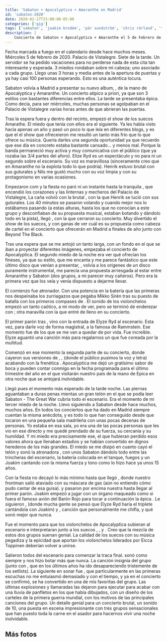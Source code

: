```yaml
---
title: 'Sabaton + Apocalyptica + Amaranthe en Madrid'
id: 'sabaton-2020'
date: 2020-02-27T23:00:00-05:00
categories: ['gig']
tags: ['sabaton', 'joakim brodém', 'pär sundström', 'chris rörland', 'tommy johason', 'hannes van dahl', 'the great war', 'apocalyptica', 'eicca toppinen', 'paavo lötjönen', 'perttu kivilaakso', 'mikko sirén', 'cell-0', 'amaranthe', 'elize ryd', 'olof mörck', 'henrik englund', 'nils molin', 'johan andreassen', 'morten løwe sørensen']
description: |
    Concierto de Sabaton + Apocalyptica + Amaranthe el 5 de Febrero de 2020 en el Palacio de Vistalegre de Madrid
---
```


Fecha marcada a fuego en el calendario desde hace muchos meses. Miércoles 5 de febrero de 2020. Palacio de Vistalegre. Siete de la tarde. Un servidor se ha pedido vacaciones para no perderse nada de esta cita tan interesante y esperada. 3 miedos rondaban sobre mi cabeza; uno asociado a cada grupo. Llego unas 3 horas y media antes de la apertura de puertas y ya hay casi 100 personas esperando. Esto es una auténtica locura.

<post-image
    source="sabaton-2020/escenario"
    title="Un enorme telón cubría el escenario antes de las actuaciones"
/>

Sabaton volvía a Madrid a presentar su nuevo album, <important text="The Great War" />, de la mano de Apocalyptica y Amaranthe. Un concierto atípico a priori, ya que son 3 estilos con bastantes diferencias entre ellos. La tarde se presentaba épica. Como decía, para ser miércoles, muchas personas se agolpaban en el Palacio de Vistalegre varias horas antes de que abrieran las puertas.

<post-image
    source="sabaton-2020/amaranthe 01"
    title="Amaranthe y sus tres vocalistas"
/>

Tras la espera fuera y dentro del recinto, empezó el show de los suecos Amarathe. El miedo que tenía con ellos era el siguiente. Ya les había visto hacía apenas un año y pasó un poco lo que leía en diferentes blogs, y es que el el show que ofreceieron me resultó un tanto más frío que lo que ofrece su música. Quería darles una segunda oportunidad ya que recuerdo que ese día en concreto estaba bastante cansado... y menos mal. Porque la banda permaneció muy activa y muy comunicativa con el público (que ya rozaba las 3/4 partes del aforo). Elize Ryd es un espectáculo y no para ni un segundo sobre el escenario. Su voz es maravillosa (sinceramente creo que en Amaranthe no la explota todo lo que podría). Henrik estuvo brutal con sus guturales y Nils me gustó mucho con su voz limpia y con su protagonismo en varias ocasiones.

<post-image
    source="sabaton-2020/amaranthe 02"
    title="Duelo de voces entre Elize Ryd y Nils Molin"
/>

Empezaron com <important text="Maximize" /> y la fiesta no paró ni un instante hasta la tranquila <important text="Amaranthine" />, que encendió los corazones y las linternas y mecheros del Palacio de Vistalegre, La caña volvió con la brutal <important text="GG6" />, con la que Henrik se lució con sus guturales. Los 40 minutos se pasaron volando y cuando mejor nos lo estábamos pasando (a estas alturas, hasta los que no conocían a este grupo y desconfiaban de su propuesta musical, estaban botando y dándolo todo en la pista), llegó <important text="Drop Dead Cynical" />, con la que cerraron su concierto. Muy divertido el show de los suecos, y con ganas de ver cuál es su propuesta como cabeza de cartel en el concierto que ofrecerán en Madrid a finales de año junto con Beyond The Black.

<post-image
    source="sabaton-2020/amaranthe 04"
    title="Elize cantando la mágica Amaranthine"
/>

Tras una espera que se me antojó un tanto larga, con un fondo en el que se iban a proyectar diferentes imágenes, empezaba el concierto de Apocalyptica. El segundo miedo de la noche era ver qué ofrecían los fineses, ya que su estilo, que me encanta y me parece fantástico que este último disco que venían a presentar, <important text="Cell-0" />, volvía a los orígenes de un disco puramente instrumental, me parecía una propuesta arriesgada al estar entre Amaranthe y Sabaton (dos grupos, a mi parecer muy cañeros). Pero era la primera vez que los veía y venía dispuesto a dejarme llevar.

<post-image
    source="sabaton-2020/apocalyptica 01"
    title="Mikko Sirén golpeando con saña la batería"
/>

El comienzo fue atronador. Con una potencia en la batería que las primeras nos despeinaba los zurriagazos que pegaba Mikko Sirén tras su puesto de batalla con los primeros compases de <important text="Ashes Of The Modern World" />. El sonido de los violonchelos empezó un tanto caótico, a mi modo de ver, pero se terminó de enderezar con <important text="Path" />; otra maravilla con la que entré de lleno en su concierto.

<post-image
    source="sabaton-2020/apocalyptica 03"
    title="Eicca Toppinen liderando a los suyos"
/>

El primer parón tras <important text="In Route to Mayhem" />, vino con la entrada de Elyze Ryd al escenario. Esta vez, para darle voz de forma magistral, a la famosa <important text="Seeman" /> de Rammstein. Ese momento fue de los que se me van a quedar de por vida. Fue increíble. Elyze aguantó una canción más para regalarnos un <important text="I Don't Care" /> que fue coreada por la multitud.

<post-image
    source="sabaton-2020/apocalyptica 04"
    title="Los violonchelos son el instrumento principal de Apocalyptica"
/>

Comenzó en ese momento la segunda parte de su concierto, donde cayeron sus versiones de <important text="Thunderstruck" />, <important text="Seek & Destroy" />, <important text="Nothing Else Matters" /> (donde el público pusimos la voz y letra) acabando con la frenética <important text="Hail Of The Mountain King" />. Apocalyptica me dejó un gratísimo sabor de boca y pueden contar conmigo en la fecha programada para el último trimestre del año en el que visitarán nuestro país de la mano de Epica en otra noche que se antojará inolvidable.

<post-image
    source="sabaton-2020/sabaton 01"
    title="Comienza la guerra. Comienza el show de Sabaton"
/>

Llegó pues el momento más esperado de la tarde noche. Las piernas aguantaban a duras penas mientas un gran telón en el que se podía leer Sabaton - The Great War cubría todo el escenario. Era el momento de mi tercer miedo de la noche. Llevo siguiendo a Sabaton desde hace muchos, muchos años. En todos los conciertos que ha dado en Madrid siempre cuentan la misma anécdota, y es todo lo que han conseguido desde que tocaron en una pequeña sala madrileña con unas pocas decenas de personas. Yo estaba en esa sala, yo era una de las pocas personas que les vio en ese directo y me quedé prendado de su fuerza, su cercanía y su humildad. Y mi miedo era precisamente ese, el que hubieran perdido esos valores ahora que llenaban estadios y se habían convertido en dignos herederos de los más grandes. El miedo se me disipó en cuanto cayó el telón y sonó la atronadora <important text="Ghost Division" />, con unos Sabaton dándolo todo entre las trincheras del escenario, la batería colocada en el tanque, fuegos y un Joakim cantando con la misma fuerza y tono como lo hizo hace ya unos 15 años.

<post-image
    source="sabaton-2020/sabaton 02"
    title="Joakim en primera línea de combate"
/>

Con <important text="The Great War" /> la fiesta no decayó lo más mínimo hasta que llegó <important text="The Attack Of The Dead Men" />, donde nuestro frontman salió ataviado con su máscara de gas (aún no entiendo cómo pudo cantar de esa guisa). <important text="Seven Pillars Of Wisdom" /> y <important text="Lost Batallion" /> pasaron por encima nuestra hasta llegar al primer parón. Joakim empezó a jugar con un órgano maqueado como si fuera el famoso avión del Barón Rojo para tocar a continuación la épica <important text="The Red Baron" />. Le siguieron <important text="The Last Stand" />, <important text="82nd All The Way" /> (donde mucha gente se pensó que Elyze Ryd haría el triplete cantándola con Joakim) y <important text="Night Witches" />, canción que personalmente me chifla, y qué sonó mejor que nunca.

<post-image
    source="sabaton-2020/sabaton 04"
    title="Joakim cantando bajo una máscara de gas"
/>

Fue el momento para que los violonchelos de Apocalyptica subieran al escenario e interpretaran junto a los suecos <important text="Angels Calling" />, <important text="The Price of a Mile" />, <important text="The Lion From The North" /> y <important text="Carolus Rex" />. Creo que la mezcla de estos dos grupos suenan genial. La calidad de los suecos con su música pegadiza y la epicidad que aportan los violonchelos liderados por Eicca Toppinen deberían volver a unirse.

<post-image
    source="sabaton-2020/sabaton 06"
    title="Los violonchelos de Apocalyptica aportaron una gran epicidad al sonido de Sabaton"
/>

Salieron todos del escenario para comenzar la traca final. <important text="Primo Victoria" /> sonó como siempre y nos hizo botar más que nunca. La canción insignia del grupo (junto con <important text="Attero Dominatus" />, que en los últimos años ha ido desapareciendo tristemente de los setlists). La siguiente en sonar fue <important text="Bismarck" />, que particularmente en las primeras escuchas no me entuiasmó demasiado y con el tiempo, y ya en el concierto se confirmó, se ha convertido en una de mis favoritas del grupo. Las últimas explosiones y llamaradas las dejaron para ejecutar <important text="To Hell And Back" /> para acabar con una lluvia de panfletos en los que había dibujados, con un diseño de los carteles de la primera guerra mundial, con los motivos de las principales canciones del grupo. Un detalle genial para un concierto brutal, un sonido de 10, una puesta en escena impresionante con tres grupos sensacionales que han puesto toda la carne en el asador para hacernos vivir una noche inolvidable.

## Más fotos

<div class="image-gallery">
    <post-image
        source="sabaton-2020/amaranthe 03"
        title="Amaranthe lo dio todo sobre el escenario del Palacio de Vistalegre"
    />
    <post-image
        source="sabaton-2020/apocalyptica 02"
        title="Los violonchelos de Apocalyptica sonaron espectaculares esta noche"
    />
    <post-image
        source="sabaton-2020/sabaton 05"
        title="Sabaton y Apocalyptica juntos es una apuesta segura"
    />
    <post-image
        source="sabaton-2020/sabaton 03"
        title="Sabaton y Apocalyptica tocando juntos"
    />
</div>